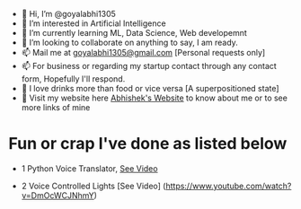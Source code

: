 - 👋 Hi, I’m @goyalabhi1305
- 👀 I’m interested in Artificial Intelligence
- 🌱 I’m currently learning ML, Data Science, Web developemnt
- 💞️ I’m looking to collaborate on anything to say, I am ready.
- 📫 Mail me at goyalabhi1305@gmail.com [Personal requests only]
- 📫 For business or regarding my startup contact through any contact form, Hopefully I'll respond.
- 🥤 I love drinks more than food or vice versa [A superpositioned state]
- 🔗 Visit my website here [Abhishek's Website](https://abhishekgoyal.ga/) to know about me or to see more links of mine


# Fun or crap I've done as listed below

- 1 Python Voice Translator, [See Video](https://www.youtube.com/watch?v=kYkVi61cvP8)

- 2 Voice Controlled Lights [See Video] (https://www.youtube.com/watch?v=DmOcWCJNhmY)


<!---
goyalabhi1305/goyalabhi1305 is a ✨ special ✨ repository because its `README.md` (this file) appears on your GitHub profile.
You can click the Preview link to take a look at your changes.
--->
